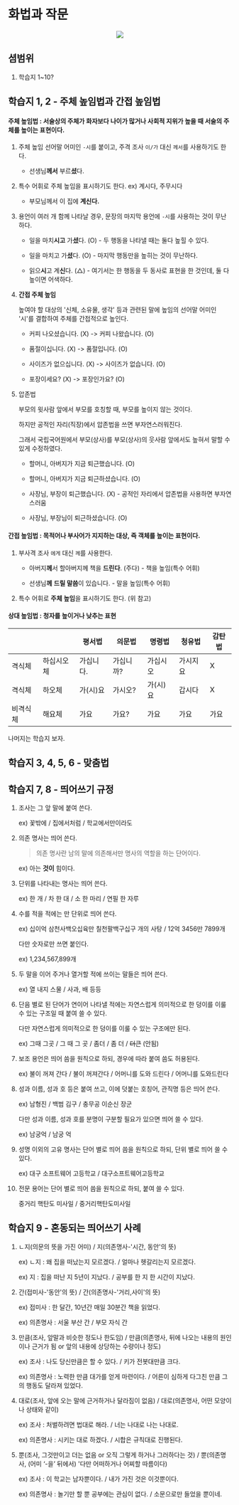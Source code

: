 # 화법과 작문

<p align="center">
      <a href="https://github.com/tbvjaos510/DGSW-Exam#1%EC%9D%BC%EC%B0%A8">
            <img src="https://img.shields.io/badge/%EC%8B%9C%ED%97%98-1%EC%9D%BC%EC%B0%A8-brightgreen.svg?style=flat-square&longCache=true">
      </a>
</p>

## 셤범위

1. 학습지 1~10?

## 학습지 1, 2 - 주체 높임법과 간접 높임법

#### 주체 높임법 : 서술상의 주체가 화자보다 나이가 많거나 사회적 지위가 높을 때 서술의 주체를 높이는 표현이다.

1. 주체 높임 선어말 어미인 `-시`를 붙이고, 주격 조사 `이/가` 대신 `께서`를 사용하기도 한다.

   - 선생님**께서** 부르**셨**다.

2. 특수 어휘로 주체 높임을 표시하기도 한다. ex) 계시다, 주무시다

   - 부모님께서 이 집에 **계신다.**

3. 용언이 여러 개 함께 나타날 경우, 문장의 마지막 용언에 `-시`를 사용하는 것이 무난하다.

   - 일을 마치**시고** 가**셨**다. (O) - 두 행동을 나타낼 때는 둘다 높힐 수 있다.

   - 일을 마치고 가**셨**다. (O) - 마지막 행동만을 높히는 것이 무난하다.

   - 읽으**시**고 계**신**다. (△) - 여기서는 한 행동을 두 동사로 표현을 한 것인데, 둘 다 높이면 어색하다.

4. **간접 주체 높임**

   높여야 할 대상의 '신체, 소유물, 생각' 등과 관련된 말에 높임의 선어말 어미인 '시'를 결합하여 주체를 간접적으로 높인다.

   - 커피 나오셨습니다. (X) -> 커피 나왔습니다. (O)

   - 품절이십니다. (X) -> 품절입니다. (O)

   - 사이즈가 없으십니다. (X) -> 사이즈가 없습니다. (O)

   - 포장이세요? (X) -> 포장인가요? (O)

5. 압존법

   부모의 윗사람 앞에서 부모를 호칭할 때, 부모를 높이지 않는 것이다.

   하지만 공적인 자리(직장)에서 압존법을 쓰면 부자연스러워진다.

   그래서 국립국어원에서 부모(상사)를 부모(상사)의 웃사람 앞에서도 높혀서 말할 수 있게 수정하였다.

   - 할머니, 아버지가 지금 퇴근했습니다. (O)

   - 할머니, 아버지가 지금 퇴근하셨습니다. (O)

   - 사장님, 부장이 퇴근했습니다. (X) - 공적인 자리에서 압존법을 사용하면 부자연스러움

   - 사장님, 부장님이 퇴근하셨습니다. (O)

#### 간접 높임법 : 목적어나 부사어가 지지하는 대상, 즉 객체를 높이는 표현이다.

1. 부사격 조사 `에게` 대신 `께`를 사용한다.

   - 아버지**께**서 할아버지께 책을 **드린다**. (주다) - 책을 높임(특수 어휘)

   - 선생님**께** **드릴 말씀**이 있습니다. - 말을 높임(특수 어휘)

2. 특수 어휘로 **주체 높임**을 표시하기도 한다. (위 참고)

#### 상대 높임법 : 청자를 높이거나 낮추는 표현

|          |            | 평서법    | 의문법    | 명령법   | 청유법   | 감탄법 |
| -------- | ---------- | --------- | --------- | -------- | -------- | ------ |
| 격식체   | 하십시오체 | 가십니다. | 가십니까? | 가십시오 | 가시지요 | X      |
| 격식체   | 하오체     | 가(시)요  | 가시오?   | 가(시)요 | 갑시다   | X      |
| 비격식체 | 해요체     | 가요      | 가요?     | 가요     | 가요     | 가요   |

나머지는 학습지 보자.

## 학습지 3, 4, 5, 6 - 맞춤법

## 학습지 7, 8 - 띄어쓰기 규정

1. 조사는 그 앞 말에 붙여 쓴다.

   ex) 꽃밖에 / 집에서처럼 / 학교에서만이라도

2. 의존 명사는 띄어 쓴다.

   > 의존 명사란 남의 말에 의존해서만 명사의 역할을 하는 단어이다.

   ex) 아는 **것이** 힘이다.

3. 단위를 나타내는 명사는 띄어 쓴다.

   ex) 한 개 / 차 한 대 / 소 한 마리 / 연필 한 자루

4. 수를 적을 적에는 만 단위로 띄어 쓴다.

   ex) 십이억 삼천사백오십육만 칠천팔백구십구 개의 사탕 / 12억 3456만 7899개

   다만 숫자로만 쓰면 붙인다.

   ex) 1,234,567,899개

5. 두 말을 이어 주거나 열거할 적에 쓰이는 말들은 띄어 쓴다.

   ex) 열 내지 스물 / 사과, 배 등등

6. 단음 별로 된 단어가 연이어 나타낼 적에는 자연스럽게 의미적으로 한 덩이를 이룰 수 있는 구조일 때 붙여 쓸 수 있다.

   다만 자연스럽게 의미적으로 한 덩이를 이룰 수 있는 구조에만 된다.

   ex) 그때 그곳 / 그 때 그 곳 / 좀더 / 좀 더 / ~~더큰~~ (안됨)

7. 보조 용언은 띄어 씀을 원칙으로 하되, 경우에 따라 붙여 씀도 허용된다.

   ex) 불이 꺼져 간다 / 불이 꺼져간다 / 어머니를 도와 드린다 / 어머니를 도와드린다

8. 성과 이름, 성과 호 등은 붙여 쓰고, 이에 덧붙는 호칭어, 관직명 등은 띄어 쓴다.

   ex) 남형진 / 백범 김구 / 충무공 이순신 장군

   다만 성과 이름, 성과 호를 분명이 구분할 필요가 있으면 띄어 쓸 수 있다.

   ex) 남궁억 / 남궁 억

9. 성명 이외의 고유 명사는 단어 별로 띄어 씀을 원칙으로 하되, 단위 별로 띄어 쓸 수 있다.

   ex) 대구 소프트웨어 고등학교 / 대구소프트웨어고등학교

10. 전문 용어는 단어 별로 띄어 씀을 원칙으로 하되, 붙여 쓸 수 있다.

    중거리 핵탄도 미사일 / 중거리핵탄도미사일

## 학습지 9 - 혼동되는 띄어쓰기 사례

1. ㄴ지(의문의 뜻을 가진 어미) / 지(의존명사-'시간, 동안'의 뜻)

   ex) ㄴ지 : 왜 집을 떠났는지 모르겠다. / 얼마나 헷갈리는지 모르겠다.

   ex) 지 : 집을 떠난 지 5년이 지났다. / 공부를 한 지 한 시간이 지났다.

2. 간(접미사-'동안'의 뜻) / 간(의존명사-'거리,사이'의 뜻)

   ex) 접미사 : 한 달간, 10년간 매일 30분간 책을 읽었다.

   ex) 의존명사 : 서울 부산 간 / 부모 자식 간

3. 만큼(조사, 앞말과 비슷한 정도나 한도임) / 만큼(의존명사, 뒤에 나오는 내용의 원인이나 근거가 됨 or 앞의 내용에 상당하는 수량이나 정도)

   ex) 조사 : 나도 당신만큼은 할 수 있다. / 키가 전봇대만큼 크다.

   ex) 의존명사 : 노력한 만큼 대가를 얻게 마련이다. / 어른이 심하게 다그친 만큼 그의 행동도 달라져 있었다.

4. 대로(조사, 앞에 오는 말에 근거하거나 달라짐이 없음) / 대로(의존명사, 어떤 모양이나 상태와 같이)

   ex) 조사 : 처벌하려면 법대로 해라. / 너는 나대로 나는 나대로.

   ex) 의존명사 : 시키는 대로 하겠다. / 시합은 규칙대로 진행된다.

5. 뿐(조사, 그것만이고 더는 없음 or 오직 그렇게 하거나 그러하다는 것) / 뿐(의존명사, (어미 ‘-을’ 뒤에서) '다만 어떠하거나 어찌할 따름이다)

   ex) 조사 : 이 학교는 남자뿐이다. / 내가 가진 것은 이것뿐이다.

   ex) 의존명사 : 놀기만 할 뿐 공부에는 관심이 없다. / 소문으로만 들었을 뿐이네.
